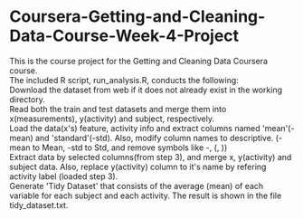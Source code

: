 # Coursera-Getting-and-Cleaning-Data-Course-Week-4-Project
This is the course project for the Getting and Cleaning Data Coursera course.  
  The included R script, run_analysis.R, conducts the following:  
  Download the dataset from web if it does not already exist in the working directory.  
  Read both the train and test datasets and merge them into x(measurements), y(activity) and subject, respectively.  
  Load the data(x's) feature, activity info and extract columns named 'mean'(-mean) and 'standard'(-std). Also, modify column names to   descriptive. (-mean to Mean, -std to Std, and remove symbols like -, (, ))  
  Extract data by selected columns(from step 3), and merge x, y(activity) and subject data. Also, replace y(activity) column to it's name by refering activity label (loaded step 3).  
  Generate 'Tidy Dataset' that consists of the average (mean) of each variable for each subject and each activity. The result is shown in the file tidy_dataset.txt.  
